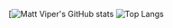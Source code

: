 [![Matt Viper's GitHub stats](https://github-readme-stats.vercel.app/api?username=MattViper&count_private=true&show_icons=true&theme=tokyonight)
![Top Langs](https://github-readme-stats.vercel.app/api/top-langs/?username=MattViper)
